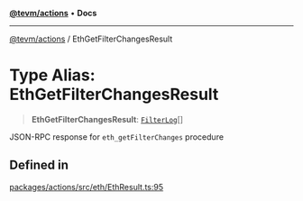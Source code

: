[**@tevm/actions**](../README.md) • **Docs**

***

[@tevm/actions](../globals.md) / EthGetFilterChangesResult

# Type Alias: EthGetFilterChangesResult

> **EthGetFilterChangesResult**: [`FilterLog`](FilterLog.md)[]

JSON-RPC response for `eth_getFilterChanges` procedure

## Defined in

[packages/actions/src/eth/EthResult.ts:95](https://github.com/qbzzt/tevm-monorepo/blob/main/packages/actions/src/eth/EthResult.ts#L95)

